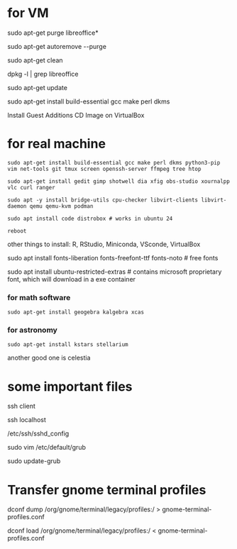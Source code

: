 # for VM

sudo apt-get purge libreoffice*

sudo apt-get autoremove --purge

sudo apt-get clean

dpkg -l | grep libreoffice

sudo apt-get update

sudo apt-get install build-essential gcc make perl dkms

Install Guest Additions CD Image on VirtualBox

# for real machine

```
sudo apt-get install build-essential gcc make perl dkms python3-pip vim net-tools git tmux screen openssh-server ffmpeg tree htop

sudo apt-get install gedit gimp shotwell dia xfig obs-studio xournalpp vlc curl ranger

sudo apt -y install bridge-utils cpu-checker libvirt-clients libvirt-daemon qemu qemu-kvm podman

sudo apt install code distrobox # works in ubuntu 24

reboot

```


other things to install: R, RStudio, Miniconda, VSconde, VirtualBox

sudo apt install fonts-liberation fonts-freefont-ttf fonts-noto # free fonts

sudo apt install ubuntu-restricted-extras # contains microsoft proprietary font, which will download in a exe container

### for math software

```
sudo apt-get install geogebra kalgebra xcas 
```

### for astronomy

```
sudo apt-get install kstars stellarium
```
another good one is celestia

# some important files

ssh client

ssh localhost

/etc/ssh/sshd_config

sudo vim /etc/default/grub

sudo update-grub

# Transfer gnome terminal profiles

dconf dump /org/gnome/terminal/legacy/profiles:/ > gnome-terminal-profiles.conf

dconf load /org/gnome/terminal/legacy/profiles:/ < gnome-terminal-profiles.conf
